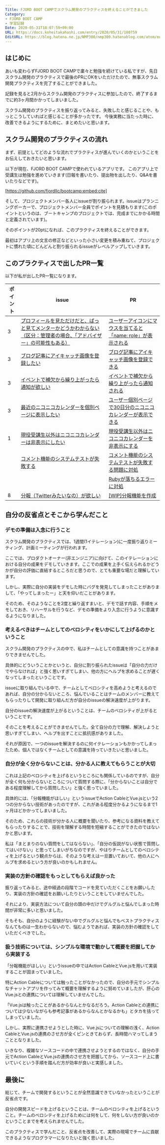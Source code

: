 ```yaml
---
Title: FJORD BOOT CAMPでスクラム開発のプラクティスを終えることができました
Category:
- FJORD BOOT CAMP
- 学習記録
Date: 2020-05-31T18:07:59+09:00
URL: https://docs.koheitakahashi.com/entry/2020/05/31/180759
EditURL: https://blog.hatena.ne.jp/NMP300/nmp300.hatenablog.com/atom/entry/26006613577103369
---
```


## はじめに

あいも変わらずFJORD BOOT CAMPで粛々と勉強を続けている私ですが、先日スクラム開発のプラクティスで最後のPRにOKをいただけたので、無事スクラム開発プラクティスを完了することができました。

記録を見ると2月からスクラム開発のプラクティスに参加したので、終了するまでに約3ヶ月間かかってしまいました。

スクラム開発のプラクティスを振り返ってみると、失敗したと感じることや、もっとこうしていればと感じることが多かったです。
今後実務に当たった時に、改善できるようにするために、まとめたいと思います。

## スクラム開発のプラクティスの流れ

まず、前提としてどのような流れでプラクティスが進んでいくのかということをお伝えしておきたいと思います。

以下が現在、FJORD BOOT CAMPで使われているアプリです。
このアプリ上で受講生は勉強を進めていきます(日報を書いたり、提出物を出したり、Q&Aを書いたりなどです)。



[https://github.com/fjordllc/bootcamp:embed:cite]



そして、プロジェクトメンバー各人にissueが割り振られます。issueはプランニングポーカーで、プロジェクトメンバー全員でポイントを見積もります(このポイントというのは、ブートキャンプのプロジェクトでは、完成までにかかる時間と定義されています)。

そのポイントが20ptになれば、このプラクティスを終えることができます。

最初はアプリ上の文言の修正などといった小さい変更を積み重ねて、プロジェクトに慣れた頃にどんどんと割り振られるissueがレベルアップしていきます。

## このプラクティスで出したPR一覧

以下が私が出したPR一覧になります。

| ポイント | issue | PR |
| --- | --- | --- |
|3 |[プロフィールを見ただけだと、ぱっと見てメンターかどうかわからない（区分：管理者の場合、「アドバイザー」の可能性もある）](https://github.com/fjordllc/bootcamp/issues/1261)|[ユーザーアイコンにマウスを当てると「name: role」が表示される](https://github.com/fjordllc/bootcamp/pull/1377)|
|3|[ブログ記事にアイキャッチ画像を登録したい](https://github.com/fjordllc/bootcamp/issues/1399)|[ブログ記事にアイキャッチ画像を登録できる](https://github.com/fjordllc/bootcamp/pull/1431)
|3|[イベントで補欠から繰り上がったら通知が欲しい](https://github.com/fjordllc/bootcamp/issues/1381)|[イベントで補欠から繰り上がったら通知される](https://github.com/fjordllc/bootcamp/pull/1430)
|3|[最近のニコニコカレンダーを個別ページに表示したい](https://github.com/fjordllc/bootcamp/issues/1439)|[ユーザー個別ページで30日分のニコニコカレンダーが表示できる](https://github.com/fjordllc/bootcamp/pull/1440)
|1|[現役受講生以外はニコニコカレンダーは非表示にしたい](https://github.com/fjordllc/bootcamp/issues/1503)|[現役受講生以外はニコニコカレンダーを非表示にする](https://github.com/fjordllc/bootcamp/pull/1505)
||[コメント機能のシステムテストが失敗する](https://github.com/fjordllc/bootcamp/issues/1513)|[コメント機能のシステムテストが失敗する問題に対処](https://github.com/fjordllc/bootcamp/pull/1516)
|||[Rubyが落ちるエラーに対処](https://github.com/fjordllc/bootcamp/pull/1441)
| 8 |[分報（Twitterみたいなの）が欲しい](https://github.com/fjordllc/bootcamp/issues/1461)| [\[WIP\]分報機能を作成](https://github.com/fjordllc/bootcamp/pull/1527) 

## 自分の反省点とそこから学んだこと

### デモの準備は入念に行うこと

スクラム開発のプラクティスでは、1週間(1イテレーション)に一度振り返りミーティング、計画ミーティングが行われます。

ここでは、プロダクトオーナー(非エンジニア)に向けて、このイテレーションにおける自分の成果をデモしていきます。ここでの成果を上手く伝えられるかどうかが自分の評価に直結するところだと思うので、とても重要な場だと理解しています。

しかし、実際に自分の実装をデモした時にバグを発見してしまったことがありまして、「やってしまったー」と天を仰いだことがあります。

そのため、そのようなことを2度と繰り返すまいと、デモで話す内容、手順をメモしておき、リハーサルを行うなど、デモの準備をより入念に行うように意識するようになりました。

### 考えるべきはチームとしてのベロシティをいかにして上げるのかということ

スクラム開発のプラクティスの中で、私はチームとしての意識を持つことがあまりできませんでした。

具体的にどういうことかというと、自分に割り振られたissueは「自分の力だけでやらなければ」と強く思いすぎてしまい、他の方にヘルプを求めることが遅くなってしまったということです。

issueに取り組んでいる中で、チームとしてベロシティを高めようと考えるのであれば、自分の分からないところ、悩んでいることはチームのメンバーに教えてもらったりして開発に取り組んだ方が自分のissueの解決速度が上がります。

自分のissueの解決速度が上がるということは、チームのベロシティが上がるということです。

そのことを考えることができませんでした。全て自分の力で理解、解決しようと思いすぎてしまい、ヘルプを出すことに抵抗感がありました。

それが原因で、一つのissueを解決するのに何イテレーションもかかってしまったため、個人ではなくチームとしての意識を持っていきたいと思いました。

### 自分が全く分からないことは、分かる人に教えてもらうことが大切

これは上記のベロシティを上げるというところにも関係しているのですが、自分が全く何も分からないところについて質問する際に、「分からないことは自分である程度理解してから質問したい」と強く思っていました。

具体的には、「分報機能がほしい」というissueでAction CableとVue.jsという2つの分からない技術があったのですが、これがある程度分かるようになるまで1ヶ月ほどかかってしまいました。

そのため、これらの技術が分かる人に概要を聞いたり、参考になる資料を教えてもらったりすることで、技術を理解する時間を短縮することができたのではないかと思います。

私は「まとまりのない質問をしてはならない」、「自分の仮説がない状態で質問してはいけない」と思ってしまいがちなのですが、やはりチームとしてのベロシティを上げるという観点からは、そのような考えは一旦置いておいて、他の人にヘルプを求めるという方が良いのかもしれません。

### 実装の方針の確認をもっとしてもらえば良かった

振り返ってみると、途中経過の段階でコードを見ていただくことをお願いしたり、実装の方針の確認をお願いしたりということをしていませんでした。

それにより、実装方法について自分の頭の中だけでグルグルと悩んでしまった時間が非常に多いと思いました。

そもそも、自分のように経験がない中でグルグルと悩んでもベストプラクティスなんてものは一生わからないので、悩むようであれば、実装の方針の確認をしていただくべきでした。

### 扱う技術については、シンプルな環境で動かして概要を把握してから実装する

「分報機能がほしい」というissueの中ではAction CableとVue.jsを用いて実装することが固まっていました。

特にAction Cableについては触ったことがなかったので、自分の手元でシンプルなチャットアプリを作ってみて概要を理解するように努めていましたが、肝心のVue.jsとの連携については理解していませんでした。

「Vue.jsは触ったことがあるからなんとかなるだろう。Action Cableとの連携については少ないながらも参考記事があるからなんとかなるかも」とタカを括ってしまっていました。

しかし、実際に連携させようとした時に、Vue.jsについての理解の浅く、Action CableとVue.jsの連携のさせ方が全くピンときておらず、長時間ハマってしまうこととなりました。

いきなり、複雑なソースコードの中で連携させようとするのではなく、自分の手元でAction CableとVue.jsの連携のさせ方を把握してから、ソースコード上に書いていくという手順を踏んだ方が効率が良いと実感しました。

## 最後に

総じて、チームで開発するということが全然意識できていなかったということが反省点です。

自分の開発スピードを上げるということは、チームのベロシティを上げるということ。チームのベロシティを上げるためには何をして、何をしない方が良いのかということまでを考えられませんでした。

このプラクティスで学んだこと、反省点を改善して、実際の現場でチームに貢献できるようなプログラマーになりたいと強く思いました。
